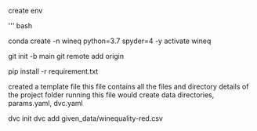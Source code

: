 create env

'''
bash

conda create -n wineq python=3.7 spyder=4 -y
activate wineq

git init -b main
git remote add origin

pip install -r requirement.txt

created a template file
    this file contains all the files and directory details of the project folder
    running this file would create data directories, params.yaml, dvc.yaml
    
dvc init
dvc add given_data/winequality-red.csv

